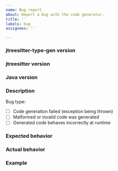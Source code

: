 ```yaml
---
name: Bug report
about: Report a bug with the code generator.
title: ''
labels: bug
assignees: ''

---
```


### jtreesitter-type-gen version
<!-- Version you are using, respectively Git commit hash, e.g. `1b14716` -->
<!-- If you are using the CLI, paste the output of `java -jar jtreesitter-type-gen.jar --version` -->


### jtreesitter version
<!-- Version of jtreesitter (https://github.com/tree-sitter/java-tree-sitter) you are using -->


### Java version
<!-- Full output of `java -version` -->


### Description
Bug type:
- [ ] Code generation failed (exception being thrown)
- [ ] Malformed or invalid code was generated
- [ ] Generated code behaves incorrectly at runtime

<!-- Describe the bug you experienced -->


### Expected behavior
<!-- What behavior did you expect? -->


### Actual behavior
<!-- What happened instead? -->


### Example
<!-- Provide a small self-contained example for reproducing the bug -->
<!-- Provide the exact CLI command and `node-types.json` file to use -->
